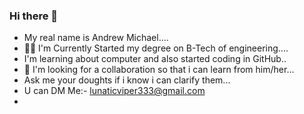 ### Hi there 👋

<!--
**JonathanMoxley/JonathanMoxley** is a ✨ _special_ ✨ repository because its `README.md` (this file) appears on your GitHub profile.

Here are some ideas to get you started:

- 🔭 I’m currently working on ...
- 🌱 I’m currently learning ...
- 👯 I’m looking to collaborate on ...
- 🤔 I’m looking for help with ...
- 💬 Ask me about ...
- 📫 How to reach me: ...
- 😄 Pronouns: ...
- ⚡ Fun fact: ...
-->
- My real name is Andrew Michael....
- 👨‍🎓 I'm Currently Started my degree on B-Tech of engineering....
- I'm learning about computer and also started coding in GitHub..
- 👯 I'm looking for a collaboration so that i can learn from him/her... 
- Ask me your doughts if i know i can clarify them...
- U can DM Me:- lunaticviper333@gmail.com 
- 
